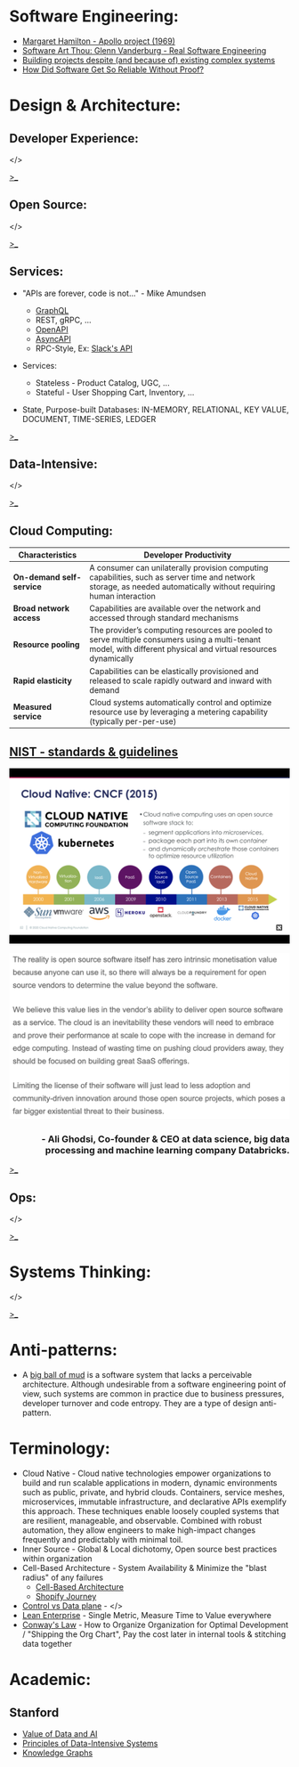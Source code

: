 # Software Engineering:

* [Margaret Hamilton - Apollo project (1969)](https://www.youtube.com/watch?v=ZbVOF0Uk5lU)
* [Software Art Thou: Glenn Vanderburg - Real Software Engineering](https://www.youtube.com/watch?time_continue=177&v=RhdlBHHimeM)
* [Building projects despite (and because of) existing complex systems](https://queue.acm.org/detail.cfm?id=3390746)
* [How Did Software Get So Reliable Without Proof? ](https://www.gwern.net/docs/math/1996-hoare.pdf)

# Design & Architecture:

## Developer Experience:
</>

[>_](https://github.com/ankumar/Architecture/blob/master/Patterns/Developer%20Experience.md)

## Open Source:
</>

[>_](https://github.com/ankumar/Architecture/blob/master/Patterns/Open%20Source.md)

## Services:
- "APIs are forever, code is not..." - Mike Amundsen
    * [GraphQL](https://reactjs.org/blog/2015/05/01/graphql-introduction.html)
    * REST, gRPC, ...
    * [OpenAPI](https://www.openapis.org/)
    * [AsyncAPI](https://www.asyncapi.com/)
    * RPC-Style, Ex: [Slack's API](https://api.slack.com/web)
    
- Services: 
    * Stateless - Product Catalog, UGC, ...
    * Stateful - User Shopping Cart, Inventory, ...
- State, Purpose-built Databases: IN-MEMORY, RELATIONAL, KEY VALUE, DOCUMENT, TIME-SERIES, LEDGER

[>_](https://github.com/ankumar/Architecture/blob/master/Patterns/Services.md)

## Data-Intensive:
</>

[>_](https://github.com/ankumar/Architecture/blob/master/Patterns/Data-Intensive.md)
  
## Cloud Computing:
| **Characteristics** | **Developer Productivity** |
|------------------------| ---------------------------------------------------------------------------------------------|
| **On-demand self-service** | A consumer can unilaterally provision computing capabilities, such as server time and network storage, as needed automatically without requiring human interaction |
|**Broad network access**|Capabilities are available over the network and accessed through standard mechanisms|
|**Resource pooling**|The provider’s computing resources are pooled to serve multiple consumers using a multi-tenant model, with different physical and virtual resources dynamically|
|**Rapid elasticity**|Capabilities can be elastically provisioned and released to scale rapidly outward and inward with demand|
|**Measured service**|Cloud systems automatically control and optimize resource use by leveraging a metering capability (typically per-per-use)|
## [NIST - standards & guidelines](https://nvlpubs.nist.gov/nistpubs/Legacy/SP/nistspecialpublication800-145.pdf)
![](https://github.com/ankumar/Architecture/blob/master/images/CNCF.png)<p align="center"> </p>
[![Opensource's value and collaborating with cloud vendors](https://github.com/ankumar/Architecture/blob/master/images/databricks-opensource.png)](https://dbricks.co/ex200221a, "")
### <p align="right"><b>- Ali Ghodsi, Co-founder & CEO at data science, big data processing and machine learning company Databricks.</b></p>


[>_](https://github.com/ankumar/Architecture/blob/master/Patterns/Cloud%20Computing.md)
 
## Ops:
</>

[>_](https://github.com/ankumar/Architecture/blob/master/Patterns/Ops.md)

# Systems Thinking:
</>

[>_](https://github.com/ankumar/Architecture/blob/master/Patterns/%20Systems%20Thinking.md)


# Anti-patterns:
* A [big ball of mud](http://www.laputan.org/mud/) is a software system that lacks a perceivable architecture. Although undesirable from a software engineering point of view, such systems are common in practice due to business pressures, developer turnover and code entropy. They are a type of design anti-pattern.

# Terminology:
* Cloud Native - Cloud native technologies empower organizations to build and run scalable applications in modern, dynamic environments such as public, private, and hybrid clouds. Containers, service meshes, microservices, immutable infrastructure, and declarative APIs exemplify this approach. These techniques enable loosely coupled systems that are resilient, manageable, and observable. Combined with robust automation, they allow engineers to make high-impact changes frequently and predictably with minimal toil.
* Inner Source - Global & Local dichotomy, Open source best practices within organization
* Cell-Based Architecture - System Availability & Minimize the "blast radius" of any failures
   * [Cell-Based Architecture](https://github.com/wso2/reference-architecture/blob/master/reference-architecture-cell-based.md)
   * [Shopify Journey](https://engineering.shopify.com/blogs/engineering/e-commerce-at-scale-inside-shopifys-tech-stack)
* [Control vs Data plane](http://www.cs.cmu.edu/~4D/papers/greenberg-ccr05.pdf) - </>
* [Lean Enterprise](https://learning.oreilly.com/library/view/lean-enterprise/9781491946527/) - Single Metric, Measure Time to Value everywhere
* [Conway's Law](http://www.melconway.com/Home/Conways_Law.html) - How to Organize Organization for Optimal Development / "Shipping the Org Chart",  Pay the cost later in internal tools & stitching data together

# Academic:
## Stanford
 * [Value of Data and AI](https://canvas.stanford.edu/courses/114221)
 * [Principles of Data-Intensive Systems](http://web.stanford.edu/class/cs245/) 
 * [Knowledge Graphs](https://web.stanford.edu/class/cs520/)
